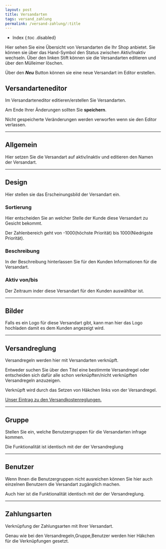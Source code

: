 ```yaml
---
layout: post
title: Versandarten
tags: versand_zahlung
permalink: /versand-zahlung/:title
---
```



+ Index
{:toc .disabled}


Hier sehen Sie eine Übersicht von Versandarten die Ihr Shop anbietet.
Sie können sie über das Hand-Symbol den Status zwischen Aktiv/Inaktiv wechseln.
Über den linken Stift können sie die Versandarten editieren und über den Mülleimer löschen.


Über den ***Neu*** Button können sie eine neue Versandart im Editor erstellen.


## Versandarteneditor


Im Versandarteneditor editieren/erstellen Sie Versandarten.


Am Ende Ihrer Änderungen sollten Sie **speichern**.


Nicht gespeicherte Veränderungen werden verworfen wenn sie den Editor verlassen.


---


## Allgemein


Hier setzen Sie die Versandart auf aktiv/inaktiv und editieren den Namen der Versandart.


---


## Design 


Hier stellen sie das Erscheinungsbild der Versandart ein.


### Sortierung 


Hier entscheiden Sie an welcher Stelle der Kunde diese Versandart zu Gesicht bekommt.


Der Zahlenbereich geht von -1000(höchste Priorität) bis 1000(Niedrigste Priorität). 


### Beschreibung


In der Beschreibung hinterlassen Sie für den Kunden Informationen für die Versandart.


### Aktiv von/bis


Der Zeitraum inder diese Versandart für den Kunden auswählbar ist.


---


## Bilder 


Falls es ein Logo für diese Versandart gibt, kann man hier das Logo hochladen damit es dem Kunden angezeigt wird.


---


## Versandreglung


Versandregeln werden hier mit Versandarten verknüpft.


Entweder suchen Sie über den Titel eine bestimmte Versandregel oder entscheiden sich dafür alle schon verknüpften/nicht verknüpften Versandregeln anzuzeigen.  


Verknüpft wird durch das Setzen von Häkchen links von der Versandregel. 


[Unser Eintrag zu den Versandkostenreglungen.][versandkostenreglungen]


---


## Gruppe


Stellen Sie ein, welche Benutzergruppen für die Versandarten infrage kommen.


Die Funktionalität ist identisch mit der der Versandreglung


---


## Benutzer 


Wenn Ihnen die Benutzergruppen nicht ausreichen können Sie hier auch einzelnen Benutzern die Versandart zugänglich machen. 


Auch hier ist die Funktionalität identisch mit der der Versandreglung.


---


## Zahlungsarten


Verknüpfung der Zahlungsarten mit Ihrer Versandart.


Genau wie bei den Versandregeln,Gruppe,Benutzer werden hier Häkchen für die Verknüpfungen gesetzt. 




[versandkostenreglungen]: /wiki/versand-zahlung/versandkostenreglung

